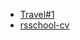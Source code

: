 * [Travel#1](https://rolling-scopes-school.github.io/chekan-liza-JSFEPRESCHOOL2022Q2/travel/)
* [rsschool-cv](https://Chekan-Liza.github.io/rsschool-cv/)
